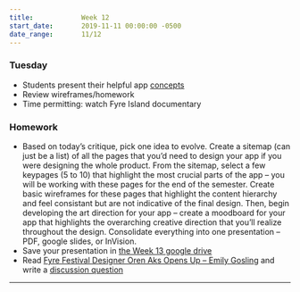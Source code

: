 ```yaml
---
title:            Week 12
start_date:       2019-11-11 00:00:00 -0500
date_range:       11/12
---
```


### Tuesday

- Students present their helpful app [concepts](https://drive.google.com/open?id=1S5ph7LwwqokpE5Lw4atlLFIckMtANQTQ)
- Review wireframes/homework
- Time permitting: watch Fyre Island documentary


### Homework
- Based on today&rsquo;s critique, pick one idea to evolve. Create a sitemap (can just be a list) of all the pages that you&rsquo;d need to design your app if you were designing the whole product. From the sitemap, select a few keypages (5 to 10) that highlight the most crucial parts of the app – you will be working with these pages for the end of the semester. Create basic wireframes for these pages that highlight the content hierarchy and feel consistant but are not indicative of the final design. Then, begin developing the art direction for your app – create a moodboard for your app that highlights the overarching creative direction that you&rsquo;ll realize throughout the design. Consolidate everything into one presentation – PDF, google slides, or InVision.
- Save your presentation in [the Week 13 google drive](https://drive.google.com/open?id=1zJL2W8_LgC1p9pUOjp2UC2z_-wRP9MRi)
- Read [Fyre Festival Designer Oren Aks Opens Up – Emily Gosling](https://eyeondesign.aiga.org/fyre-festival-designer-oren-aks-opens-up-reveals-unused-designs-bizarre-text-convos/) and write a [discussion question](https://paper.dropbox.com/doc/Week-13-Fyre-Island-Reading--Aoan_yygED30S_VADr_q2muUAQ-EdllWRBoE4cGva1azZrF4)

---
